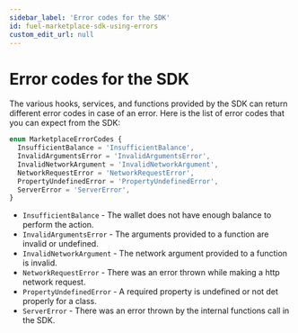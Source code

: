 ```yaml
---
sidebar_label: 'Error codes for the SDK'
id: fuel-marketplace-sdk-using-errors
custom_edit_url: null
---
```


# Error codes for the SDK

The various hooks, services, and functions provided by the SDK can return different error codes in case of an error. Here is the list of error codes that you can expect from the SDK:

```typescript
enum MarketplaceErrorCodes {
  InsufficientBalance = 'InsufficientBalance',
  InvalidArgumentsError = 'InvalidArgumentsError',
  InvalidNetworkArgument = 'InvalidNetworkArgument',
  NetworkRequestError = 'NetworkRequestError',
  PropertyUndefinedError = 'PropertyUndefinedError',
  ServerError = 'ServerError',
}
```


* ```InsufficientBalance``` - The wallet does not have enough balance to perform the action.
* ```InvalidArgumentsError``` - The arguments provided to a function are invalid or undefined.
* ```InvalidNetworkArgument``` - The network argument provided to a function is invalid.
* ```NetworkRequestError``` - There was an error thrown while making a http network request.
* ```PropertyUndefinedError``` - A required property is undefined or not det properly for a class.
* ```ServerError``` - There was an error thrown by the internal functions call in the SDK.
